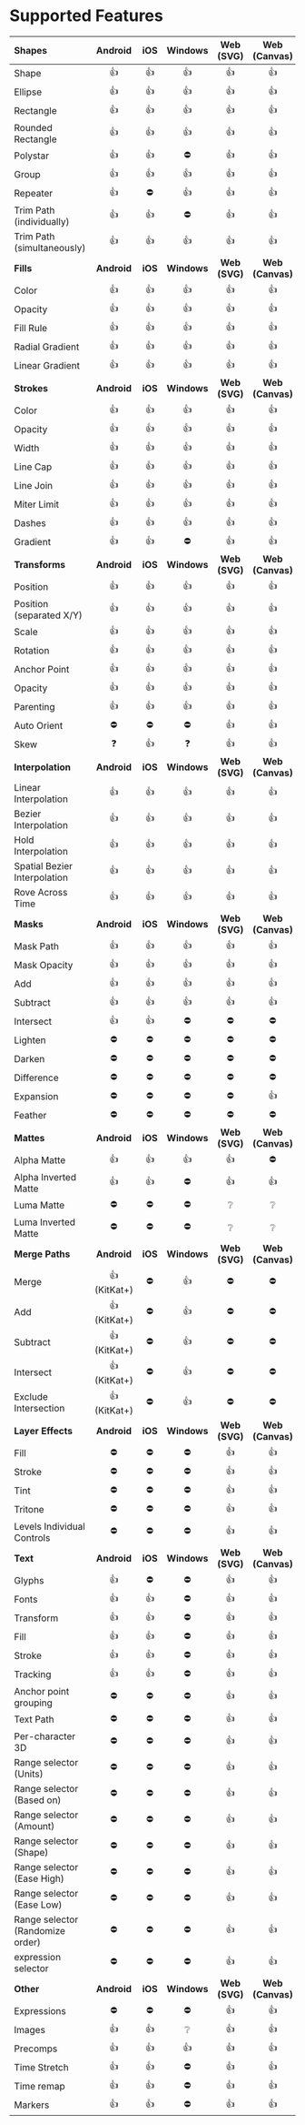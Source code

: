 # Supported Features

| **Shapes** | **Android** | **iOS** | **Windows** | **Web (SVG)** | **Web (Canvas)** | **Web (HTML)** |
|:--|:-:|:-:|:-:|:-:|:-:|:-:|
| Shape |                         👍 | 👍 | 👍 | 👍 | 👍 | 👍 |
| Ellipse |                       👍 | 👍 | 👍 | 👍 | 👍 | 👍 |
| Rectangle |                     👍 | 👍 | 👍 | 👍 | 👍 | 👍 |
| Rounded Rectangle |             👍 | 👍 | 👍 | 👍 | 👍 | 👍 |
| Polystar |                      👍 | 👍 | ️️️️️️️️⛔️ | 👍 | 👍 | 👍 |
| Group |                         👍 | 👍 | 👍 | 👍 | 👍 | 👍 |
| Repeater |                      👍 | ⛔️ | 👍 | 👍 | 👍 | 👍 |
| Trim Path (individually) |      👍 | 👍 | ️️️️️️️️⛔️ | 👍 | 👍 | 👍 |
| Trim Path (simultaneously) |    👍 | 👍 | 👍 | 👍 | 👍 | 👍 |
| **Fills** | **Android** | **iOS** | **Windows** | **Web (SVG)** | **Web (Canvas)** | **Web (HTML)** |
| Color |                         👍 | 👍 | 👍 | 👍 | 👍 | 👍 |
| Opacity |                       👍 | 👍 | 👍 | 👍 | 👍 | 👍 |
| Fill Rule |                     👍 | 👍 | 👍 | 👍 | 👍 | 👍 |
| Radial Gradient |               👍 | 👍 | ️️️️️️️️👍 | 👍 | 👍 | 👍 |
| Linear Gradient |               👍 | 👍 | ️️️️️️️️👍 | 👍 | 👍 | 👍 |
| **Strokes** | **Android** | **iOS** | **Windows** | **Web (SVG)** | **Web (Canvas)** | **Web (HTML)** |
| Color |                         👍 | 👍 | 👍 | 👍 | 👍 | 👍 |
| Opacity |                       👍 | 👍 | 👍 | 👍 | 👍 | 👍 |
| Width |                         👍 | 👍 | 👍 | 👍 | 👍 | 👍 |
| Line Cap |                      👍 | 👍 | 👍 | 👍 | 👍 | 👍 |
| Line Join |                     👍 | 👍 | 👍 | 👍 | 👍 | 👍 |
| Miter Limit |                   👍 | 👍 | 👍 | 👍 | 👍 | 👍 |
| Dashes |                        👍 | 👍 | 👍 | 👍 | 👍 | 👍 |
| Gradient |                      👍 | ️️️️️️️️👍 | ️️️️️️️️⛔️ | 👍 | 👍 | 👍 |
| **Transforms** | **Android** | **iOS** | **Windows** | **Web (SVG)** | **Web (Canvas)** | **Web (HTML)** |
| Position |                      👍 | 👍 | 👍 | 👍 | 👍 | 👍 |
| Position (separated X/Y) |      👍 | 👍 | 👍 | 👍 | 👍 | 👍 |
| Scale |                         👍 | 👍 | 👍 | 👍 | 👍 | 👍 |
| Rotation |                      👍 | 👍 | 👍 | 👍 | 👍 | 👍 |
| Anchor Point |                  👍 | 👍 | 👍 | 👍 | 👍 | 👍 |
| Opacity |                       👍 | 👍 | 👍 | 👍 | 👍 | 👍 |
| Parenting |                     👍 | 👍 | 👍 | 👍 | 👍 | 👍 |
| Auto Orient |                   ⛔️ | ⛔️ | ⛔️ | 👍 | 👍 | 👍 |
| Skew |                          ❓ | 👍 | ❓ | 👍 | 👍 | 👍 |
| **Interpolation** | **Android** | **iOS** | **Windows** | **Web (SVG)** | **Web (Canvas)** | **Web (HTML)** |
| Linear Interpolation |          👍 | 👍 | 👍 | 👍 | 👍 | 👍 |
| Bezier Interpolation |          👍 | 👍 | 👍 | 👍 | 👍 | 👍 |
| Hold Interpolation |            👍 | 👍 | 👍 | 👍 | 👍 | 👍 |
| Spatial Bezier Interpolation |  👍 | 👍 | 👍 | 👍 | 👍 | 👍 |
| Rove Across Time |              👍 | 👍 | 👍 | 👍 | 👍 | 👍 |
| **Masks** | **Android** | **iOS** | **Windows** | **Web (SVG)** | **Web (Canvas)** | **Web (HTML)** |
| Mask Path |                     👍 | 👍 | 👍 | 👍 | 👍 | 👍 |
| Mask Opacity |                  👍 | 👍 | 👍 | 👍 | 👍 | 👍 |
| Add |                           👍 | 👍 | 👍 | 👍 | 👍 | 👍 |
| Subtract |                      👍 | 👍 | 👍 | 👍 | 👍 | 👍 |
| Intersect |                     👍 | 👍 | ⛔️ | ️⛔ | ⛔ | ⛔ |
| Lighten |                       ⛔️ | ⛔️ | ⛔️ | ⛔️ | ⛔ | ⛔ |
| Darken |                        ⛔️ | ⛔️ | ⛔️ | ⛔️ | ⛔ | ⛔ |
| Difference |                    ⛔️ | ⛔️ | ⛔️ | ⛔️ | ⛔ | ⛔ |
| Expansion |                     ⛔️ | ⛔️ | ⛔️ | ⛔️ | 👍 | 👍 |
| Feather |                       ⛔️ | ⛔️ | ⛔️ | ⛔️ | ⛔ | ⛔ |
| **Mattes** | **Android** | **iOS** | **Windows** | **Web (SVG)** | **Web (Canvas)** | **Web (HTML)** |
| Alpha Matte |                   👍 | 👍 | 👍 | 👍 | ⛔️ | 👍 |
| Alpha Inverted Matte |          👍 | 👍 | ⛔️ | 👍 | 👍 | 👍 |
| Luma Matte |                    ⛔️ | ⛔️ | ⛔️ | ❔ | ❔ | ❔ |
| Luma Inverted Matte |           ⛔️ | ⛔️ | ⛔️ | ❔ | ❔ | ❔ |
| **Merge Paths** | **Android** | **iOS** | **Windows** | **Web (SVG)** | **Web (Canvas)** | **Web (HTML)** |
| Merge |                         👍 (KitKat+) | ⛔ | 👍 | ⛔ | ⛔ | ⛔ |
| Add |                           👍 (KitKat+) | ⛔ | 👍 | ⛔ | ⛔ | ⛔ |
| Subtract |                      👍 (KitKat+) | ⛔ | 👍 | ⛔ | ⛔ | ⛔ |
| Intersect |                     👍 (KitKat+) | ⛔ | 👍 | ⛔ | ⛔ | ⛔ |
| Exclude Intersection |          👍 (KitKat+) | ⛔ | 👍 | ⛔ | ⛔ | ⛔ |
| **Layer Effects** | **Android** | **iOS** | **Windows** | **Web (SVG)** | **Web (Canvas)** | **Web (HTML)** |
| Fill |                          ⛔️ | ⛔️ | ⛔️ | 👍 | 👍 | 👍 |
| Stroke |                        ⛔️ | ⛔️ | ⛔️ | 👍 | 👍 | 👍 |
| Tint |                          ⛔️ | ⛔️ | ⛔️ | 👍 | 👍 | 👍 |
| Tritone |                       ⛔️ | ⛔️ | ⛔️ | 👍 | 👍 | 👍 |
| Levels Individual Controls |    ⛔️ | ⛔️ | ⛔️ | 👍 | 👍 | 👍 |
| **Text** | **Android** | **iOS** | **Windows** | **Web (SVG)** | **Web (Canvas)** | **Web (HTML)** |
| Glyphs |                        👍 | ⛔️ | ⛔️ | 👍 | 👍 | 👍 |
| Fonts |                         👍 | 👍 | ⛔️ | 👍 | 👍 | 👍 |
| Transform |                     👍 | 👍 | ⛔️ | 👍 | 👍 | 👍 |
| Fill |                          👍 | 👍 | ⛔️ | 👍 | 👍 | 👍 |
| Stroke |                        👍 | 👍 | ⛔️ | 👍 | 👍 | 👍 |
| Tracking |                      👍 | 👍 | ⛔️ | 👍 | 👍 | 👍 |
| Anchor point grouping |         ⛔️ | ⛔️ | ⛔️ | 👍 | 👍 | 👍 |
| Text Path |                     ⛔️ | ⛔️ | ⛔️ | 👍 | 👍 | 👍 |
| Per-character 3D |              ⛔️ | ⛔️ | ⛔️ | 👍 | 👍 | 👍 |
| Range selector (Units) |        ⛔️ | ⛔️ | ⛔️ | 👍 | 👍 | 👍 |
| Range selector (Based on) |     ⛔️ | ⛔️ | ⛔️ | 👍 | 👍 | 👍 |
| Range selector (Amount) |       ⛔️ | ⛔️ | ⛔️ | 👍 | 👍 | 👍 |
| Range selector (Shape) |        ⛔️ | ⛔️ | ⛔️ | 👍 | 👍 | 👍 |
| Range selector (Ease High) |    ⛔️ | ⛔️ | ⛔️ | 👍 | 👍 | 👍 |
| Range selector (Ease Low)  |    ⛔️ | ⛔️ | ⛔️ | 👍 | 👍 | 👍 |
| Range selector (Randomize order) | ⛔️ | ⛔️ | ⛔️ | 👍 | 👍 | 👍 |
| expression selector |           ⛔️ | ⛔️ | ⛔️ | 👍 | 👍 | 👍 |
| **Other** | **Android** | **iOS** | **Windows** | **Web (SVG)** | **Web (Canvas)** | **Web (HTML)** |
| Expressions |                   ⛔️ | ⛔️ | ⛔️ | 👍 | 👍 | 👍 |
| Images |                        👍 | 👍 | ❔ | 👍 | 👍 | 👍 |
| Precomps |                      👍 | 👍 | 👍 | 👍 | 👍 | 👍 |
| Time Stretch |                  👍 | 👍 | ⛔️ | 👍 | 👍 | 👍 |
| Time remap |                    👍 | 👍 | ⛔️ | 👍 | 👍 | 👍 |
| Markers |                    👍 | 👍 | ⛔️ | 👍 | 👍 | 👍 |
